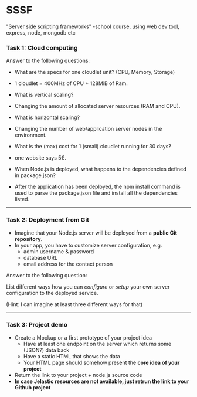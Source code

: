# SSSF
"Server side scripting frameworks" -school course, using web dev tool, express, node, mongodb etc

### Task 1: Cloud computing 

Answer to the following questions:

* What are the specs for one cloudlet unit? (CPU, Memory,  Storage)
- 1 cloudlet = 400MHz of CPU + 128MiB of Ram.
* What is vertical scaling?
- Changing the amount of allocated server resources (RAM and CPU).
* What is horizontal scaling?
- Changing the number of web/application server nodes in the environment.
* What is the (max) cost for 1 (small) cloudlet running for 30 days? 
- one website says 5€.
* When Node.js is deployed, what happens to the dependencies defined in package.json?
- After the application has been deployed, the npm install command is used to parse the package.json file and install all the dependencies listed.

---

### Task 2: Deployment from Git

* Imagine that your Node.js server will be deployed from a **public Git repository**.
* In your app, you have to customize server configuration, e.g.
  * admin username & password
  * database URL
  * email address for the contact person

Answer to the following question:

List different ways how you can *configure* or *setup* your own server configuration to the deployed service.

(Hint: I can imagine at least three different ways for that)

---

### Task 3: Project demo

* Create a Mockup or a first prototype of your project idea
  * Have at least one endpoint on the server which returns some (JSON?) data back
  * Have a static HTML that shows the data 
  * Your HTML page should somehow present the **core idea of your project**
* Return the link to your project + node.js source code
* **In case Jelastic resources are not available, just retrun the link to your Github project**

